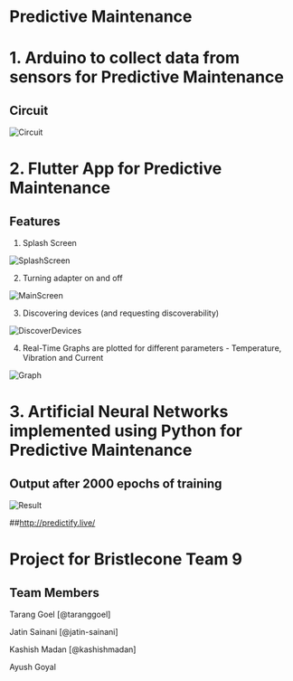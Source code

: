 # Predictive Maintenance


# 1. Arduino to collect data from sensors for Predictive Maintenance

## Circuit 

![Circuit](https://github.com/kashishmadan/predictive-maintenance/blob/master/Images/image1.jpeg)

# 2. Flutter App for Predictive Maintenance

## Features
1. Splash Screen                        

![SplashScreen](https://github.com/kashishmadan/predictive-maintenance/blob/master/Images/app_splash_screen.gif)      

2. Turning adapter on and off

![MainScreen](https://github.com/kashishmadan/predictive-maintenance/blob/master/Images/app4.jpg)

3. Discovering devices (and requesting discoverability)

![DiscoverDevices](https://github.com/kashishmadan/predictive-maintenance/blob/master/Images/app5.jpeg)

4. Real-Time Graphs are plotted for different parameters - Temperature, Vibration and Current

![Graph](https://github.com/kashishmadan/predictive-maintenance/blob/master/Images/app6.jpeg)

# 3. Artificial Neural Networks implemented using Python for Predictive Maintenance

## Output after 2000 epochs of training
![Result](https://github.com/kashishmadan/predictive-maintenance/blob/master/Images/image2.png)     

##http://predictify.live/


# Project for Bristlecone Team 9 
## Team Members 
Tarang Goel [@taranggoel]

Jatin Sainani [@jatin-sainani]

Kashish Madan [@kashishmadan]

Ayush Goyal
